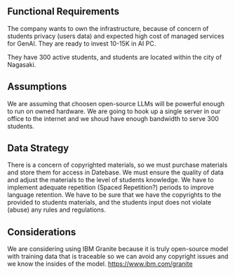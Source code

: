 ## Functional Requirements

The company wants to own the infrastructure, because of concern of students privacy (users data) and expected high cost of managed services for GenAI.
They are ready to invest 10-15K in AI PC.

They have 300 active students, and students are located within the city of Nagasaki.

## Assumptions

We are assuming that choosen open-source LLMs will be powerful enough to run on owned hardware.
We are going to hook up a single server in our office to the internet and we shoud have enough bandwidth to serve 300 students.

## Data Strategy

There is a concern  of copyrighted materials, so we must purchase materials and store them for access in Datebase.
We must ensure the quality of data and adjust the materials to the level of students knowledge.
We have to implement adequate repetition (Spaced Repetition?) periods to improve language retention.
We have to be sure that we have the copyrights to the provided to students materials, and the students input does not violate (abuse) any rules and regulations.

## Considerations

We are considering using IBM Granite because it is truly open-source model with training data that is traceable so we can avoid any copyright issues and we know the insides of the model.
https://www.ibm.com/granite
